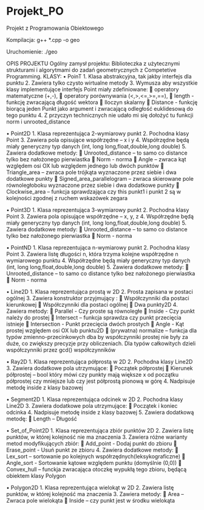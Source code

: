 # Projekt_PO
Projekt z Programowania Obiektowego

Kompilacja:
g++ *.cpp -o geo

Uruchomienie:
./geo



OPIS PROJEKTU
Ogólny zamysł projektu:
Biblioteczka z użytecznymi strukturami i algorytmami do zadań geometrycznych z Competetive Programming. 
KLASY:
  •	PoinT
    1.	Klasa abstrakcyjna, tak jakby interfejs dla punktu
    2.	Zawiera tylko czysto wirtualne metody
    3.	Wymusza aby wszystkie klasy implementujące interfejs Point miały zdefiniowane:
        	operatory matematyczne (+,-), 
        	operatory porównywania (<,>,<=,>=,==), 
        	length - funkcję zwracającą długość wektora 
        	Iloczyn skalarny
        	Distance - funkcję biorącą jeden Punkt jako argument i zwracającą odległość euklidesową do tego punktu
    4.	Z przyczyn technicznych nie udało mi się dołożyć tu funkcji norm i unrooted_distance

  •	Point2D
    1.	Klasa reprezentująca 2-wymiarowy punkt
    2.	Pochodna klasy Point
    3.	Zawiera pola opisujące współrzędne – x i y
    4.	Współrzędne będą miały generyczny typ danych (int, long long,float,double,long double)
    5.	Zawiera dodatkowe metody:
        	Unrooted_distance – to samo co distance tylko bez nałożonego pierwiastka
        	Norm - norma
        	Angle – zwraca kąt względem osi OX lub względem jednego lub dwóch punktów
        	Triangle_area – zwraca pole trójkąta wyznaczone przez siebie i dwa dodatkowe punkty
        	Signed_area_parallelogram – zwraca skierowane pole równoległoboku wyznaczone przez siebie i dwa dodatkowe punkty
        	Clockwise_area – funkcja sprawdzająca czy this punkt1 i punkt 2 są w kolejności zgodnej z ruchem wskazówek zegara


    
  •	Point3D
    1.	Klasa reprezentująca 3-wymiarowy punkt
    2.	Pochodna klasy Point
    3.	Zawiera pola opisujące współrzędne – x, y, z
    4.	Współrzędne będą miały generyczny typ danych (int, long long,float,double,long double)
    5.	Zawiera dodatkowe metody:
       	Unrooted_distance – to samo co distance tylko bez nałożonego pierwiastka
       	Norm - norma
       
  •	PointND
    1.	Klasa reprezentująca n-wymiarowy punkt
    2.	Pochodna klasy Point
    3.	Zawiera listę długości n, która trzyma kolejne współrzędne n wymiarowego punktu
    4.	Współrzędne będą miały generyczny typ danych (int, long long,float,double,long double)
    5.	Zawiera dodatkowe metody:
       	Unrooted_distance – to samo co distance tylko bez nałożonego pierwiastka
       	Norm - norma
       
  •	Line2D
    1.	Klasa reprezentująca prostą w 2D
    2.	Prosta zapisana w postaci ogólnej
    3.	Zawiera konstruktor przyjmujący  :
        	Współczynniki dla postaci kierunkowej
        	Współczynniki dla postaci ogólnej
        	Dwa punkty2D
    4.	Zawiera metody:
       	Parallel - Czy proste są równoległe
       	Inside - Czy punkt należy do prostej
       	Intersect – funkcja sprawdza czy punkt przecięcia istnieje
       	Intersection - Punkt przecięcia dwóch prostych
       	Angle - Kąt prostej względem osi OX lub punktu2D
       	(prywatna) normalize – funkcja dla typów zmienno-przecinkowych dba by współczynniki prostej nie były za duże, co zwiększy precyzje przy obliczeniach. Dla typów całkowitych dzieli współczynniki przez gcd() współczynników

  •	Ray2D
    1.	Klasa reprezentująca półprostą w 2D
    2.	Pochodna klasy Line2D
    3.	Zawiera dodatkowe pola utrzymujące:
       	Początek półprostej
       	Kierunek półprostej – bool który mówi czy punkty mają większe x od początku półprostej czy mniejsze lub czy jest półprostą pionową w górę
    4.	Nadpisuje metodę inside z klasy bazowej

  •	Segment2D
    1.	Klasa reprezentująca odcinek w 2D
    2.	Pochodna klasy Line2D
    3.	Zawiera dodatkowe pola utrzymujące:
       	Początek i koniec odcinka
    4.	Nadpisuje metodę inside z klasy bazowej
    5.	Zawiera dodatkową metodę:
       	Length – Długość

  •	Set_of_Point2D
    1.	Klasa reprezentująca zbiór punktów 2D
    2.	Zawiera listę punktów, w której kolejność nie ma znaczenia 
    3.	Zawiera różne warianty metod modyfikujących zbiór:
        	Add_point - Dodaj punkt do zbioru
        	Erase_point -  Usuń punkt ze zbioru
    4.	Zawiera dodatkowe metody:
        	Lex_sort – sortowanie po kolejnych współrzędnych(leksykograficzne) 
        	Angle_sort - Sortowanie kątowe względem punktu (domyślnie (0,0))
        	Convex_hull – funckja zwracająca otoczkę wypukłą tego zbioru, będącą obiektem klasy Polygon

  •	Polygon2D
    1.	Klasa reprezentująca wielokąt w 2D
    2.	Zawiera listę punktów, w której kolejność ma znaczenia 
    3.	Zawiera metody:
        	Area – Zwraca pole wielokąta
        	Inside – czy punkt jest w środku wielokąta
